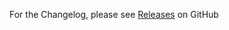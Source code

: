 For the Changelog, please see [Releases](https://github.com/waystone-systems/baseimage-docker-centos/releases) on GitHub
